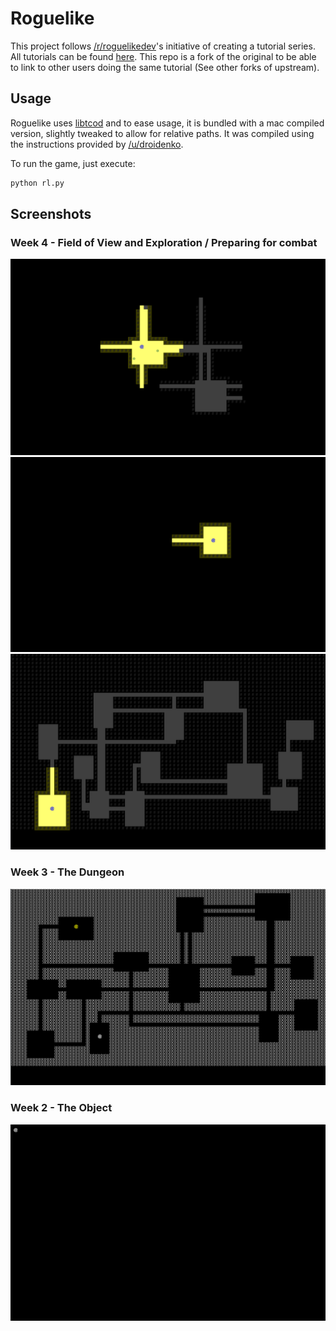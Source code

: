 # Roguelike

This project follows [/r/roguelikedev](https://www.reddit.com/r/roguelikedev/)'s initiative of creating a tutorial series.
All tutorials can be found [here](http://www.roguebasin.com/index.php?title=Complete_Roguelike_Tutorial,_using_python%2Blibtcod).
This repo is a fork of the original to be able to link to other users doing the same tutorial (See other forks of upstream).

## Usage

Roguelike uses [libtcod](https://bitbucket.org/libtcod/libtcod) and to ease usage, it is bundled with a mac compiled version, slightly tweaked to allow for relative paths.
It was compiled using the instructions provided by [/u/droidenko](https://www.reddit.com/r/roguelikedev/comments/44ylt4/python_libtcod_on_macosx/).

To run the game, just execute:
```bash
python rl.py
```

## Screenshots

### Week 4 - Field of View and Exploration / Preparing for combat
![Monsters](screens/screen_5_monsters.png?raw=true "Optional Title")
![Map Discovery](screens/screen_4_map_discovery.png?raw=true "Optional Title")
![Fog of War](screens/screen_3_fog_of_war.png?raw=true "Optional Title")
### Week 3 - The Dungeon
![Map Generation](screens/screen_2_map_generation.png?raw=true "Optional Title")
### Week 2 - The Object
![Draw @](screens/screen_1_at.png?raw=true "Optional Title")
